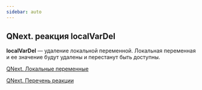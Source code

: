 ```yaml
---
sidebar: auto
---
```


## QNext. реакция localVarDel

**localVarDel** — удаление локальной переменной. Локальная переменная и ее значение будут удалены и перестанут быть доступны.



[QNext. Локальные переменные](/docs-test/ph/QNext-admin-reaction-localVar-04-30)

[QNext. Перечень реакции](/docs-test/ph/QNext-admin-reaction-about-05-01)